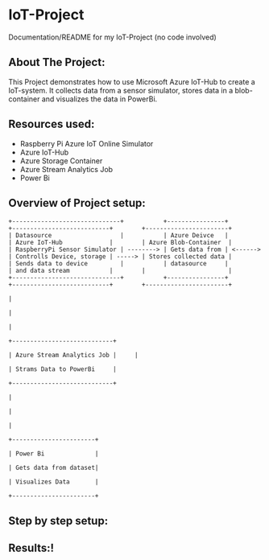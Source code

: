 # IoT-Project
Documentation/README for my IoT-Project (no code involved)

## About The Project:
This Project demonstrates how to use Microsoft Azure IoT-Hub to create a IoT-system.
It collects data from a sensor simulator, stores data in a blob-container and visualizes the data in PowerBi.


## Resources used:
- Raspberry Pi Azure IoT Online Simulator
- Azure IoT-Hub
- Azure Storage Container
- Azure Stream Analytics Job
- Power Bi

## Overview of Project setup:
```
+------------------------------+           +----------------+          +---------------------------+        +-----------------------+
| Datasource                   |           | Azure Deivce   |          | Azure IoT-Hub             |        | Azure Blob-Container  |
| RaspberryPi Sensor Simulator | --------> | Gets data from | <------> | Controlls Device, storage | -----> | Stores collected data |
| Sends data to device         |           | datasource     |          | and data stream           |        |                       |
+------------------------------+           +----------------+          +---------------------------+        +-----------------------+
                                                                                                                         |
                                                                                                                         |
                                                                                                                         |
                                                                                                            +----------------------------+
                                                                                                            | Azure Stream Analytics Job |     |
                                                                                                            | Strams Data to PowerBi     |       
                                                                                                            +----------------------------+
                                                                                                                         |
                                                                                                                         |
                                                                                                                         |
                                                                                                            +-----------------------+
                                                                                                            | Power Bi              |
                                                                                                            | Gets data from dataset|
                                                                                                            | Visualizes Data       |
                                                                                                            +-----------------------+

```
## Step by step setup:



## Results:!






